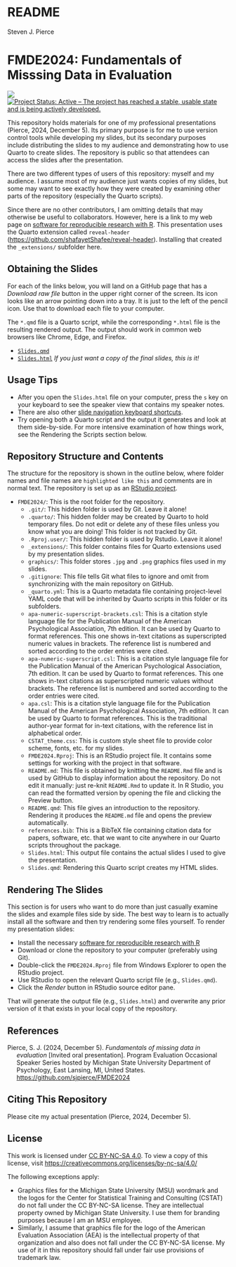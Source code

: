 # README
Steven J. Pierce

<!-- README.md is generated from README.Rmd. Please edit that file -->

# FMDE2024: Fundamentals of Misssing Data in Evaluation

<!-- badges: start -->

[![](https://img.shields.io/badge/lifecycle-stable-brightgreen.svg)](https://lifecycle.r-lib.org/articles/stages.html#stable)
[![Project Status: Active – The project has reached a stable, usable
state and is being actively
developed.](https://www.repostatus.org/badges/latest/active.svg)](https://www.repostatus.org/#active)
<!-- badges: end -->

This repository holds materials for one of my professional presentations
(Pierce, 2024, December 5). Its primary purpose is for me to use version
control tools while developing my slides, but its secondary purposes
include distributing the slides to my audience and demonstrating how to
use Quarto to create slides. The repository is public so that attendees
can access the slides after the presentation.

There are two different types of users of this repository: myself and my
audience. I assume most of my audience just wants copies of my slides,
but some may want to see exactly how they were created by examining
other parts of the repository (especially the Quarto scripts).

Since there are no other contributors, I am omitting details that may
otherwise be useful to collaborators. However, here is a link to my web
page on [software for reproducible research with
R](https://sjpierce.github.io/rr_software.html). This presentation uses
the Quarto extension called `reveal-header`
(https://github.com/shafayetShafee/reveal-header). Installing that
created the `_extensions/` subfolder here.

## Obtaining the Slides

For each of the links below, you will land on a GitHub page that has a
*Download raw file* button in the upper right corner of the screen. Its
icon looks like an arrow pointing down into a tray. It is just to the
left of the pencil icon. Use that to download each file to your
computer.

The `*.qmd` file is a Quarto script, while the corresponding `*.html`
file is the resulting rendered output. The output should work in common
web browsers like Chrome, Edge, and Firefox.

- [`Slides.qmd`](https://github.com/sjpierce/FMDE2024/blob/main/Slides.qmd)  
- [`Slides.html`](https://github.com/sjpierce/FMDE2024/blob/main/Slides.html)
  *If you just want a copy of the final slides, this is it!*

## Usage Tips

- After you open the `Slides.html` file on your computer, press the `s`
  key on your keyboard to see the speaker view that contains my speaker
  notes.
- There are also other [slide navigation keyboard
  shortcuts](https://quarto.org/docs/presentations/revealjs/presenting.html).
- Try opening both a Quarto script and the output it generates and look
  at them side-by-side. For more intensive examination of how things
  work, see the Rendering the Scripts section below.

## Repository Structure and Contents

The structure for the repository is shown in the outline below, where
folder names and file names are `highlighted like this` and comments are
in normal text. The repository is set up as an [RStudio
project](https://support.rstudio.com/hc/en-us/articles/200526207-Using-RStudio-Projects).

- `FMDE2024/`: This is the root folder for the repository.
  - `.git/`: This hidden folder is used by Git. Leave it alone!
  - `.quarto/`: This hidden folder may be created by Quarto to hold
    temporary files. Do not edit or delete any of these files unless you
    know what you are doing! This folder is not tracked by Git.
  - `.Rproj.user/`: This hidden folder is used by Rstudio. Leave it
    alone!
  - `_extensions/`: This folder contains files for Quarto extensions
    used by my presentation slides.
  - `graphics/`: This folder stores `.jpg` and `.png` graphics files
    used in my slides.
  - `.gitignore`: This file tells Git what files to ignore and omit from
    synchronizing with the main repository on GitHub.
  - `_quarto.yml`: This is a Quarto metadata file containing
    project-level YAML code that will be inherited by Quarto scripts in
    this folder or its subfolders.  
  - `apa-numeric-superscript-brackets.csl`: This is a citation style
    language file for the Publication Manual of the American
    Psychological Association, 7th edition. It can be used by Quarto to
    format references. This one shows in-text citations as superscripted
    numeric values in brackets. The reference list is numbered and
    sorted according to the order entries were cited.
  - `apa-numeric-superscript.csl`: This is a citation style language
    file for the Publication Manual of the American Psychological
    Association, 7th edition. It can be used by Quarto to format
    references. This one shows in-text citations as superscripted
    numeric values without brackets. The reference list is numbered and
    sorted according to the order entries were cited.
  - `apa.csl`: This is a citation style language file for the
    Publication Manual of the American Psychological Association, 7th
    edition. It can be used by Quarto to format references. This is the
    traditional author-year format for in-text citations, with the
    reference list in alphabetical order.
  - `CSTAT_theme.css`: This is custom style sheet file to provide color
    scheme, fonts, etc. for my slides.  
  - `FMDE2024.Rproj`: This is an RStudio project file. It contains some
    settings for working with the project in that software.
  - `README.md`: This file is obtained by knitting the `README.Rmd` file
    and is used by GitHub to display information about the repository.
    Do not edit it manually: just re-knit `README.Rmd` to update it. In
    R Studio, you can read the formatted version by opening the file and
    clicking the Preview button.
  - `README.qmd`: This file gives an introduction to the repository.
    Rendering it produces the `README.md` file and opens the preview
    automatically.
  - `references.bib`: This is a BibTeX file containing citation data for
    papers, software, etc. that we want to cite anywhere in our Quarto
    scripts throughout the package.
  - `Slides.html`: This output file contains the actual slides I used to
    give the presentation.
  - `Slides.qmd`: Rendering this Quarto script creates my HTML slides.

## Rendering The Slides

This section is for users who want to do more than just casually examine
the slides and example files side by side. The best way to learn is to
actually install all the software and then try rendering some files
yourself. To render my presentation slides:

- Install the necessary [software for reproducible research with
  R](https://sjpierce.github.io/rr_software.html)
- Download or clone the repository to your computer (preferably using
  Git).
- Double-click the `FMDE2024.Rproj` file from Windows Explorer to open
  the RStudio project.
- Use RStudio to open the relevant Quarto script file (e.g.,
  `Slides.qmd`).
- Click the *Render* button in RStudio source editor pane.

That will generate the output file (e.g., `Slides.html`) and overwrite
any prior version of it that exists in your local copy of the
repository.

## References

<div id="refs" class="references csl-bib-body hanging-indent"
entry-spacing="0" line-spacing="2">

<div id="ref-Pierce-RN8663" class="csl-entry">

Pierce, S. J. (2024, December 5). *Fundamentals of missing data in
evaluation* \[Invited oral presentation\]. Program Evaluation Occasional
Speaker Series hosted by Michigan State University Department of
Psychology, East Lansing, MI, United States.
<https://github.com/sjpierce/FMDE2024>

</div>

</div>

## Citing This Repository

Please cite my actual presentation (Pierce, 2024, December 5).

## License

This work is licensed under [CC BY-NC-SA
4.0](https://creativecommons.org/licenses/by-nc-sa/4.0/?ref=chooser-v1).
To view a copy of this license, visit
<https://creativecommons.org/licenses/by-nc-sa/4.0/>

The following exceptions apply:

- Graphics files for the Michigan State University (MSU) wordmark and
  the logos for the Center for Statistical Training and Consulting
  (CSTAT) do not fall under the CC BY-NC-SA license. They are
  intellectual property owned by Michigan State University. I use them
  for branding purposes because I am an MSU employee.
- Similarly, I assume that graphics file for the logo of the American
  Evaluation Association (AEA) is the intellectual property of that
  organization and also does not fall under the CC BY-NC-SA license. My
  use of it in this repository should fall under fair use provisions of
  trademark law.
